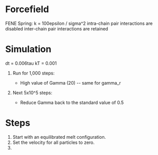 # Forcefield
FENE Spring:
k = 100epsilon / sigma^2
intra-chain pair interactions are disabled
inter-chain pair interactions are retained

# Simulation
dt = 0.006tau
kT = 0.001
1. Run for 1,000 steps:
	- High value of Gamma (20) -- same for gamma_r

2. Next 5x10^5 steps:
	- Reduce Gamma back to the standard value of 0.5


# Steps
1. Start with an equilibrated melt configuration.
2. Set the velocity for all particles to zero.
3. 
